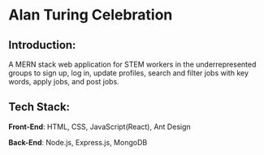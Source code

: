 # Alan Turing Celebration

## Introduction:

A MERN stack web application for STEM workers in the underrepresented groups to sign up, log in, update profiles, search and filter jobs with key words, apply jobs, and post jobs.

## Tech Stack:

**Front-End**: HTML, CSS, JavaScript(React), Ant Design

**Back-End**: Node.js, Express.js, MongoDB
